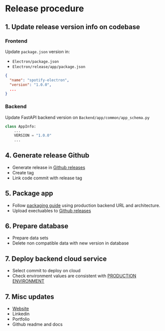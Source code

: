 # Release procedure

## 1. Update release version info on codebase

### Frontend

Update `package.json` version in:

* `Electron/package.json`
* `Electron/release/app/package.json`

```json
{
  "name": "spotify-electron",
  "version": "1.0.0",
  ...
}
```

### Backend

Update FastAPI backend version on `Backend/app/common/app_schema.py`

```py
class AppInfo:
    ...
    VERSION = "1.0.0"
    ...
```

## 4. Generate release Github

* Generate release in [Github releases](https://github.com/AntonioMrtz/SpotifyElectron/releases/new)
* Create tag
* Link code commit with release tag


## 5. Package app

* Follow [packaging guide](../frontend/Package-app.md) using production backend URL and architecture.
* Upload exectuables to [Github releases](https://github.com/AntonioMrtz/SpotifyElectron/releases)

## 6. Prepare database

* Prepare data sets
* Delete non compatible data with new version in database

## 7. Deploy backend cloud service

* Select commit to deploy on cloud
* Check environment values are consistent with [PRODUCTION ENVIRONMENT](../backend/Environment.md)

## 7. Misc updates

* [Website](https://github.com/AntonioMrtz/SpotifyElectron_Web)
* Linkedin
* Portfolio
* Github readme and docs
